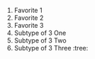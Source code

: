 1. Favorite 1
2. Favorite 2
3. Favorite 3
  1. Subtype of 3 One
  2. Subtype of 3 Two
  3. Subtype of 3 Three :tree:
 
